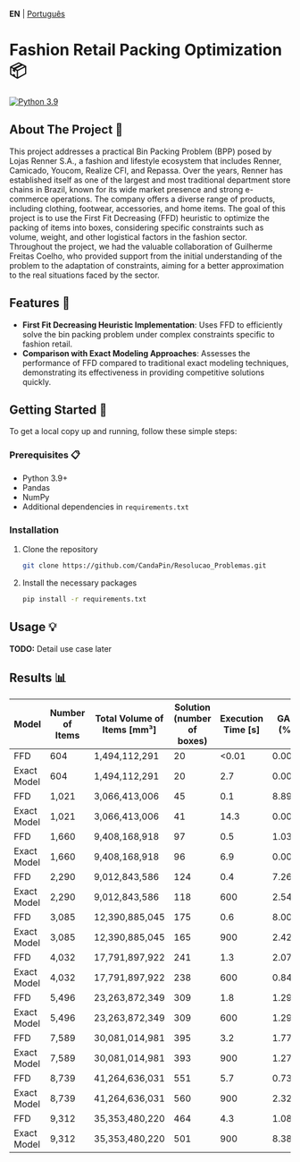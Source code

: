 **EN** | [Português](README.md)

# Fashion Retail Packing Optimization 📦
[![Python 3.9](https://img.shields.io/badge/python-3.9-blue.svg)](https://www.python.org/downloads/release/python-3918/)

## About The Project 📖
This project addresses a practical Bin Packing Problem (BPP) posed by Lojas Renner S.A., a fashion and lifestyle ecosystem that includes Renner, Camicado, Youcom, Realize CFI, and Repassa. Over the years, Renner has established itself as one of the largest and most traditional department store chains in Brazil, known for its wide market presence and strong e-commerce operations. The company offers a diverse range of products, including clothing, footwear, accessories, and home items. The goal of this project is to use the First Fit Decreasing (FFD) heuristic to optimize the packing of items into boxes, considering specific constraints such as volume, weight, and other logistical factors in the fashion sector. Throughout the project, we had the valuable collaboration of Guilherme Freitas Coelho, who provided support from the initial understanding of the problem to the adaptation of constraints, aiming for a better approximation to the real situations faced by the sector.

## Features 🌟
- **First Fit Decreasing Heuristic Implementation**: Uses FFD to efficiently solve the bin packing problem under complex constraints specific to fashion retail.
- **Comparison with Exact Modeling Approaches**: Assesses the performance of FFD compared to traditional exact modeling techniques, demonstrating its effectiveness in providing competitive solutions quickly.

## Getting Started 🚀
To get a local copy up and running, follow these simple steps:

### Prerequisites 📋
- Python 3.9+
- Pandas
- NumPy
- Additional dependencies in `requirements.txt`

### Installation
1. Clone the repository
   ```sh
   git clone https://github.com/CandaPin/Resolucao_Problemas.git
   ```
2. Install the necessary packages
   ```sh
   pip install -r requirements.txt
   ```

## Usage 💡
**TODO:** Detail use case later

## Results 📊
| Model | Number of Items | Total Volume of Items [mm³] | Solution (number of boxes) | Execution Time [s] | GAP (%) | Lower Bound |
|-------|-----------------|-----------------------------|---------------------------|-------------------|---------|-------------|
| FFD         | 604             | 1,494,112,291               | 20                        | <0.01             | 0.00%   | 20          |
| Exact Model | 604             | 1,494,112,291               | 20                        | 2.7               | 0.00%   | 20          |
| FFD         | 1,021           | 3,066,413,006               | 45                        | 0.1               | 8.89%   | 41          |
| Exact Model | 1,021           | 3,066,413,006               | 41                        | 14.3              | 0.00%   | 41          |
| FFD         | 1,660           | 9,408,168,918               | 97                        | 0.5               | 1.03%   | 96          |
| Exact Model | 1,660           | 9,408,168,918               | 96                        | 6.9               | 0.00%   | 96          |
| FFD         | 2,290           | 9,012,843,586               | 124                       | 0.4               | 7.26%   | 115         |
| Exact Model | 2,290           | 9,012,843,586               | 118                       | 600               | 2.54%   | 115         |
| FFD         | 3,085           | 12,390,885,045              | 175                       | 0.6               | 8.00%   | 161         |
| Exact Model | 3,085           | 12,390,885,045              | 165                       | 900               | 2.42%   | 161         |
| FFD         | 4,032           | 17,791,897,922              | 241                       | 1.3               | 2.07%   | 236         |
| Exact Model | 4,032           | 17,791,897,922              | 238                       | 600               | 0.84%   | 236         |
| FFD         | 5,496           | 23,263,872,349              | 309                       | 1.8               | 1.29%   | 305         |
| Exact Model | 5,496           | 23,263,872,349              | 309                       | 600               | 1.29%   | 305         |
| FFD         | 7,589           | 30,081,014,981              | 395                       | 3.2               | 1.77%   | 388         |
| Exact Model | 7,589           | 30,081,014,981              | 393                       | 900               | 1.27%   | 388         |
| FFD         | 8,739           | 41,264,636,031              | 551                       | 5.7               | 0.73%   | 547         |
| Exact Model | 8,739           | 41,264,636,031              | 560                       | 900               | 2.32%   | 547         |
| FFD         | 9,312           | 35,353,480,220              | 464                       | 4.3               | 1.08%   | 459         |
| Exact Model | 9,312           | 35,353,480,220              | 501                       | 900               | 8.38%   | 459         |


